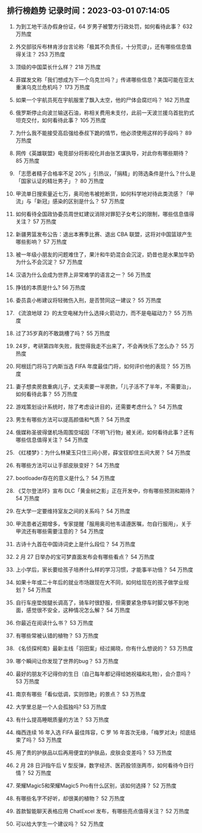 
## 排行榜趋势 记录时间：2023-03-01 07:14:05
  
  1. 为到工地干活办假身份证，64 岁男子被警方行政处罚，如何看待此事？ 632 万热度
    
  2. 外交部驳斥布林肯涉台言论称「极其不负责任，十分荒谬」，还有哪些信息值得关注？ 253 万热度
    
  3. 顶级的中国菜长什么样？ 218 万热度
    
  4. 菲媒发文称「我们想成为下一个乌克兰吗？」传递哪些信息？美国可能在亚太重演乌克兰危机吗？ 173 万热度
    
  5. 如果一个宇航员死在宇航服里了飘入太空，他的尸体会腐烂吗？ 162 万热度
    
  6. 俄罗斯停止向波兰输送石油，称相关费用未支付，此前一天波兰援乌首批豹式坦克交付，如何看待此事？ 105 万热度
    
  7. 为什么我不能接受高启强给泰叔下跪的情节，他必须使用这样的手段吗？ 89 万热度
    
  8. 网传《英雄联盟》电竞部分将影视化并由张艺谋执导，对此你有哪些期待？ 85 万热度
    
  9. 「志愿者精子合格率不足 20% 」引热议，「捐精」的筛选条件是什么？什么是「国家认证的精壮男子」？ 80 万热度
    
  10. 甲流单日搜索量近七万，奥司他韦被抢断货，如何科学地对待此类流感？「甲流」与「新冠」感染的区别是什么？ 57 万热度
    
  11. 如何看待全国政协委员周世虹建议消除对罪犯子女考公的限制，哪些信息值得关注？ 57 万热度
    
  12. 新疆男篮发布公告：退出本赛季比赛、退出 CBA 联盟，这将对中国篮球产生哪些影响？ 57 万热度
    
  13. 被一年级小朋友的问题难住了，果汁和牛奶混合会沉淀，奶昔也是水果加牛奶为什么不会沉淀？ 57 万热度
    
  14. 汉语为什么会成为世界上非常难学的语言之一？ 56 万热度
    
  15. 挣钱的本质是什么? 56 万热度
    
  16. 委员袁小彬建议将轻微伤入刑，是否赞同这一建议？ 55 万热度
    
  17. 《流浪地球 2》的太空电梯为什么选择火箭动力，而不是电磁动力？ 55 万热度
    
  18. 过了35岁真的不敢跳槽了吗？ 55 万热度
    
  19. 24岁，考研第四年失败，我觉得我走不出来了，不会再快乐了怎么办？ 55 万热度
    
  20. 阿根廷门将马丁内斯当选 FIFA 年度最佳门将，如何评价他的表现？ 55 万热度
    
  21. 妻子想卖房救重病儿子，丈夫索要一半房款，「儿子活不了半年，不需要治」，如何看待此事？ 55 万热度
    
  22. 游戏策划设计系统时，除了考虑设计目的，还需要考虑什么？ 54 万热度
    
  23. 男生有哪些方法可以提高颜值和气质？ 54 万热度
    
  24. 俄媒称圣彼得堡机场周围空域因「不明飞行物」被关闭，如何看待此事？还有哪些信息值得关注？ 54 万热度
    
  25. 《红楼梦》：为什么林黛玉只住三间小房，薛宝钗却住五间大房？ 54 万热度
    
  26. 有哪些方法可以让手部皮肤变好？ 54 万热度
    
  27. bootloader存在的意义是什么？ 54 万热度
    
  28. 《艾尔登法环》宣布 DLC「黄金树之影」正在开发中，你有哪些预测和期待？ 54 万热度
    
  29. 在大学一定要维持室友之间的关系吗？ 54 万热度
    
  30. 甲流患者近期增多，专家提醒「服用奥司他韦请遵医嘱，勿自行服用」，关于甲流还有哪些需要注意的？ 54 万热度
    
  31. 古诗十九首在中国诗词史上是什么段位？ 54 万热度
    
  32. 2 月 27 日举办的宝可梦直面发布会有哪些看点？ 54 万热度
    
  33. 上小学后，家长要给孩子培养什么样的学习习惯，才能事半功倍？ 54 万热度
    
  34. 如果十年或二十年后的就业市场跟现在大不同，如何给现在的孩子做学业规划？ 54 万热度
    
  35. 自行车座垫按腿长调高了，骑车时很舒服，但需要紧急停车时脚又够不到地面，感觉很不安全，这种情况怎么解？ 54 万热度
    
  36. 你最近在阅读什么书？ 53 万热度
    
  37. 有哪些常被认错的植物？ 53 万热度
    
  38. 《名侦探柯南》最新主线「羽田案」经过揭晓，你有什么想说的？ 53 万热度
    
  39. 哪个瞬间让你发现了世界的bug？ 53 万热度
    
  40. 最好的朋友不记得你的生日（自己每年都记得给她祝福和礼物），会介意吗？ 53 万热度
    
  41. 南京有哪些「看似低调，实则惊艳」的景点？ 53 万热度
    
  42. 大学里总是一个人会孤独吗? 53 万热度
    
  43. 有什么提高睡眠质量的方法？ 53 万热度
    
  44. 梅西连续 16 年入选 FIFA 最佳阵容，C 罗 16 年首次无缘，「梅罗对决」彻底结束了吗？ 53 万热度
    
  45. 用了贵的护肤品以后再用便宜的护肤品，皮肤会变差吗？ 53 万热度
    
  46. 2 月 28 日沪指午后 V 型反弹，数字经济、医药股领涨两市，如何看待今日行情？ 52 万热度
    
  47. 荣耀Magic5和荣耀Magic5 Pro有什么区别，该如何选择？ 52 万热度
    
  48. 有哪些名字不好听，却很美的植物？ 52 万热度
    
  49. 首款智能聊天表格应用 ChatExcel 发布，有哪些亮点值得关注？ 52 万热度
    
  50. 可以给大学生一个建议吗？ 52 万热度
    